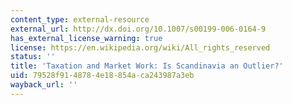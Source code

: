 ```yaml
---
content_type: external-resource
external_url: http://dx.doi.org/10.1007/s00199-006-0164-9
has_external_license_warning: true
license: https://en.wikipedia.org/wiki/All_rights_reserved
status: ''
title: 'Taxation and Market Work: Is Scandinavia an Outlier?'
uid: 79528f91-4878-4e18-854a-ca243987a3eb
wayback_url: ''
---
```

